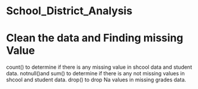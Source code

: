 # School_District_Analysis

# Clean the data and Finding missing Value
count() to determine if there is any missing value in shcool data and student data.
notnull()and sum() to determine if there is any not missing values in shcool and student data.
drop() to drop Na values in missing grades data.
